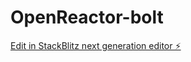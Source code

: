 # OpenReactor-bolt

[Edit in StackBlitz next generation editor ⚡️](https://stackblitz.com/~/github.com/tazomatalax/OpenReactor-bolt)